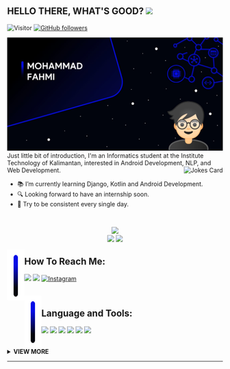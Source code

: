 <h2>HELLO THERE, WHAT'S GOOD? <img src="https://media.giphy.com/media/hvRJCLFzcasrR4ia7z/giphy.gif" width="28"></h2>

![Visitor](https://visitor-badge-reloaded.herokuapp.com/badge?page_id=MohFahmi27.MohFahmi27&color=236ad3&lcolor=1155ba&style=for-the-badge&logo=Github)
[![GitHub followers](https://img.shields.io/github/followers/MohFahmi27?color=236ad3&labelColor=1155ba&style=for-the-badge&logo=github&label=Followers)](https://github.com/MohFahmi27?tab=followers)

<img src="https://github.com/MohFahmi27/MohFahmi27/blob/main/assets/profile-banner.jpg">
Just little bit of introduction, I'm an Informatics student at the Institute Technology of Kalimantan, interested in Android Development, NLP, and Web Development.
<!-- JOKE CARD -->
<img align="right" src="https://readme-jokes.vercel.app/api?bgColor=%23FFFFFF00&borderColor=%black&qColor=%23040CE7&aColor=white" alt="Jokes Card" />

- :books: I’m currently learning Django, Kotlin and Android Development.
- :mag: Looking forward to have an internship soon.
- :rocket: Try to be consistent every single day.

<!-- README STATS SECTION -->
<br>
<p align="center">
   <img src="http://github-readme-streak-stats.herokuapp.com?user=MohFahmi27&background=000000&border=000000&ring=040CE7&sideNums=040CE7&sideLabels=E7E7E7&stroke=040CE7&fire=040CE7&currStreakNum=DDDDDD&currStreakLabel=DDDDDD&dates=7F7A7D" height="180px">
   <br>
  <img src="https://github-readme-stats.vercel.app/api?username=MohFahmi27&show_icons=true&bg_color=000000,040CE7,000000,000000,000000,000000,000000,000000,000000,000000&text_color=fff&title_color=040CE7&hide_border=true&icon_color=fff&include_all_commits=true&count_private=true&border_radius=5&disable_animations=true&hide=issues&custom_title=Github Stats for MohFahmi27" height="165px"\>   
  <img src="https://github-readme-stats.vercel.app/api/top-langs/?username=MohFahmi27&layout=compact&show_icons=true&bg_color=000000,000000,000000,000000,000000,000000,000000,000000,040CE7&title_color=040CE7&text_color=fff&hide_border=true&icon_color=fff&disable_animations=true&border_radius=5&count_private=true&hide=Jupyter%20Notebook,CSS,SCSS,Javascript,PHP,Sass" height="165px"\>
</p>

<!-- CONTACTS SECTION -->
<img align="left" src="https://github.com/MohFahmi27/MohFahmi27/blob/main/assets/icon-star-fallen.png" width="40px" height="120px"><h2>How To Reach Me:</h2>
<p align="left">
   <a href="mailto:mohammadfahmi417@gmail.com"><img src="https://img.shields.io/badge/Gmail-D14836?style=for-the-badge&logo=gmail&logoColor=white"></a>
   <a href="https://www.linkedin.com/in/mohammad-fahmi-57593a195/"><img src="https://img.shields.io/badge/LinkedIn-0077B5?style=for-the-badge&logo=linkedin&logoColor=white"></a>
   <a href="https://www.instagram.com/mohfahmi27/"><img alt="Instagram" src="https://img.shields.io/badge/Instagram-%23E4405F.svg?style=for-the-badge&logo=Instagram&logoColor=white"/></a>
</p>

<!-- LANGUAGE AND TOOLS SECTION -->
<br>
<img align="left" src="https://github.com/MohFahmi27/MohFahmi27/blob/main/assets/icon-star-fallen.png" width="40px" height="120px"><h2>Language and Tools: </h2>
<p align="left">
<img src="https://img.shields.io/badge/Android-3DDC84?style=for-the-badge&logo=android&logoColor=white">
<img src="https://img.shields.io/badge/Kotlin-0095D5?&style=for-the-badge&logo=kotlin&logoColor=white">
<img src="https://img.shields.io/badge/Python-3776AB?style=for-the-badge&logo=python&logoColor=white">
<img src="https://img.shields.io/badge/git-F05032?style=for-the-badge&logo=git&logoColor=white">
<img src="https://img.shields.io/badge/mysql-%2300f.svg?style=for-the-badge&logo=mysql&logoColor=white">
<img src="https://img.shields.io/badge/html5-%23E34F26.svg?style=for-the-badge&logo=html5&logoColor=white">
</p>

<!-- VIEWMORE SECTION -->
<br>
<details>
   <summary align="left"><b>VIEW MORE</b></summary>
   <h2>Github Trophies:</h2>
   <img src="https://github-profile-trophy.vercel.app/?username=MohFahmi27&theme=onestar&no-frame=true&margin-w=8" width="100%">
   <h2>Wakatime Stats:</h2>
  <img align="center" src="https://github-readme-stats.vercel.app/api/wakatime?username=MohFahmi27&show_icons=true&bg_color=45,040CE7,000000,000000,000000,000000,000000,000000,000000&hide_border=true&title_color=040CE7&text_color=fff&icon_color=fff&hide_title=true&v=2&border_radius=4" width="100%">
</details>
<hr>
